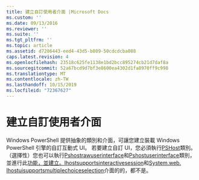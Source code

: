 ```yaml
---
title: 建立自訂使用者介面 |Microsoft Docs
ms.custom: ''
ms.date: 09/13/2016
ms.reviewer: ''
ms.suite: ''
ms.tgt_pltfrm: ''
ms.topic: article
ms.assetid: d7286443-eed4-43d5-b809-50cdcdcba088
caps.latest.revision: 4
ms.openlocfilehash: 23518c625fe1138e1bd2bcc895274cb21d7daf8a
ms.sourcegitcommit: 52a67bcd9d7bf3e8600ea4302d1fa8970ff9c998
ms.translationtype: MT
ms.contentlocale: zh-TW
ms.lasthandoff: 10/15/2019
ms.locfileid: "72367627"
---
```

# <a name="creating-a-custom-user-interface"></a>建立自訂使用者介面

Windows PowerShell 提供抽象的類別和介面，可讓您建立裝載 Windows PowerShell 引擎的自訂互動式 UI。 若要建立自訂 UI，您必須執行[PSHost](/dotnet/api/System.Management.Automation.Host.PSHost)類別。 （選擇性）您也可以執行[Pshostrawuserinterface](/dotnet/api/System.Management.Automation.Host.PSHostRawUserInterface)和[Pshostuserinterface](/dotnet/api/System.Management.Automation.Host.PSHostUserInterface)類別，並進行此[功能，並建立。Ihostsupportsinteractivesession](/dotnet/api/System.Management.Automation.Host.IHostSupportsInteractiveSession)和[System.web. Ihostuisupportsmultiplechoiceselection](/dotnet/api/System.Management.Automation.Host.IHostUISupportsMultipleChoiceSelection)介面的的，都不是。
